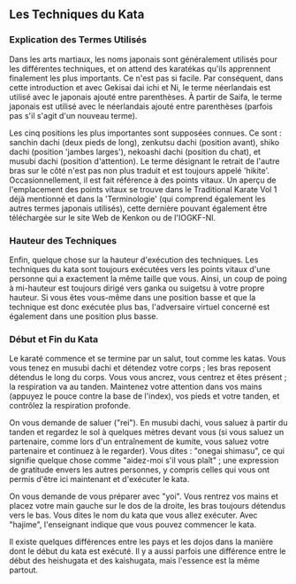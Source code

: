 ## Les Techniques du Kata

### Explication des Termes Utilisés

Dans les arts martiaux, les noms japonais sont généralement utilisés pour les différentes techniques, et on attend des karatékas qu'ils apprennent finalement les plus importants. Ce n'est pas si facile. Par conséquent, dans cette introduction et avec Gekisai dai ichi et Ni, le terme néerlandais est utilisé avec le japonais ajouté entre parenthèses. À partir de Saifa, le terme japonais est utilisé avec le néerlandais ajouté entre parenthèses (parfois pas s'il s'agit d'un nouveau terme).

Les cinq positions les plus importantes sont supposées connues. Ce sont : sanchin dachi (deux pieds de long), zenkutsu dachi (position avant), shiko dachi (position 'jambes larges'), nekoashi dachi (position du chat), et musubi dachi (position d'attention). Le terme désignant le retrait de l'autre bras sur le côté n'est pas non plus traduit et est toujours appelé 'hikite'. Occasionnellement, il est fait référence à des points vitaux. Un aperçu de l'emplacement des points vitaux se trouve dans le Traditional Karate Vol 1 déjà mentionné et dans la 'Terminologie' (qui comprend également les autres termes japonais utilisés), cette dernière pouvant également être téléchargée sur le site Web de Kenkon ou de l'IOGKF-Nl.

### Hauteur des Techniques

Enfin, quelque chose sur la hauteur d'exécution des techniques. Les techniques du kata sont toujours exécutées vers les points vitaux d'une personne qui a exactement la même taille que vous. Ainsi, un coup de poing à mi-hauteur est toujours dirigé vers ganka ou suigetsu à votre propre hauteur. Si vous êtes vous-même dans une position basse et que la technique est donc exécutée plus bas, l'adversaire virtuel concerné est également dans une position plus basse.

### Début et Fin du Kata

Le karaté commence et se termine par un salut, tout comme les katas. Vous vous tenez en musubi dachi et détendez votre corps ; les bras reposent détendus le long du corps. Vous vous ancrez, vous centrez et êtes présent ; la respiration va au tanden. Maintenez votre attention dans vos mains (appuyez le pouce contre la base de l'index), vos pieds et votre tanden, et contrôlez la respiration profonde.

On vous demande de saluer ("rei"). En musubi dachi, vous saluez à partir du tanden et regardez le sol à quelques mètres devant vous (si vous saluez un partenaire, comme lors d'un entraînement de kumite, vous saluez votre partenaire et continuez à le regarder). Vous dites : "onegai shimasu", ce qui signifie quelque chose comme "aidez-moi s'il vous plaît" ; une expression de gratitude envers les autres personnes, y compris celles qui vous ont permis d'être ici maintenant et d'exécuter le kata.

On vous demande de vous préparer avec "yoi". Vous rentrez vos mains et placez votre main gauche sur le dos de la droite, les bras toujours détendus vers le bas. Vous dites le nom du kata que vous allez exécuter. Avec "hajime", l'enseignant indique que vous pouvez commencer le kata.

Il existe quelques différences entre les pays et les dojos dans la manière dont le début du kata est exécuté. Il y a aussi parfois une différence entre le début des heishugata et des kaishugata, mais l'essence est la même partout. 